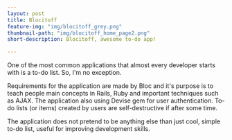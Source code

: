 ```yaml
---
layout: post
title: Blocitoff
feature-img: "img/blocitoff_grey.png"
thumbnail-path: "img/blocitoff_home_page2.png"
short-description: Blocitoff, awesome to-do app!

---
```

One of the most common applications that almost every developer starts with is a to-do list. So, I'm no exception.

Requirements for the application are made by Bloc and it's purpose is to teach people main concepts in Rails, Ruby and important techniques such as AJAX.
The application also using Devise gem for user authentication. To-do lists (or items) created by users are self-destructive if after some time.

The application does not pretend to be anything else than just cool, simple to-do list, useful for improving development skills.  
